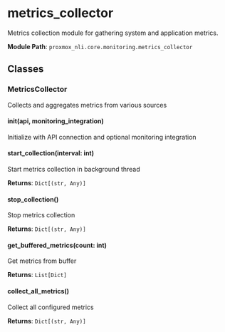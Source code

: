 # metrics_collector

Metrics collection module for gathering system and application metrics.

**Module Path**: `proxmox_nli.core.monitoring.metrics_collector`

## Classes

### MetricsCollector

Collects and aggregates metrics from various sources

#### __init__(api, monitoring_integration)

Initialize with API connection and optional monitoring integration

#### start_collection(interval: int)

Start metrics collection in background thread

**Returns**: `Dict[(str, Any)]`

#### stop_collection()

Stop metrics collection

**Returns**: `Dict[(str, Any)]`

#### get_buffered_metrics(count: int)

Get metrics from buffer

**Returns**: `List[Dict]`

#### collect_all_metrics()

Collect all configured metrics

**Returns**: `Dict[(str, Any)]`

